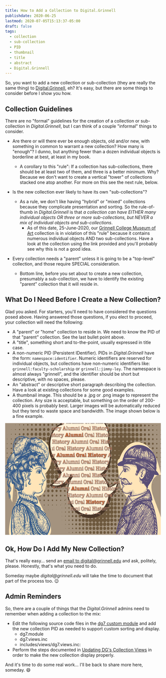 ```yaml
---
title: How to Add a Collection to Digital.Grinnell
publishdate: 2020-06-25
lastmod: 2020-07-05T15:13:37-05:00
draft: false
tags:
  - collection
  - sub-collection
  - PID
  - thumbnail
  - title
  - abstract
  - Digital.Grinnell
---
```


So, you want to add a new collection or sub-collection (they are really the same thing) to [Digital.Grinnell](https://digital.grinnell.edu), eh?  It's easy, but there are some things to consider before I show you how.

## Collection Guidelines

There are no "formal" guidelines for the creation of a collection or sub-collection in _Digital.Grinnell_, but I can think of a couple "informal" things to consider.

  - Are there or will there ever be enough objects, old and/or new, with something in common to warrant a new collection?  How many is "enough"? I dunno, but anything fewer than a dozen individual objects is borderline at best, at least in my book.
    - A corollary to this "rule": If a collection has sub-collections, there should be at least two of them, and three is a better minimum.  Why? Because we don't want to create a vertical "tower" of collections stacked one atop another. For more on this see the next rule, below.

  - Is the new collection ever likely to have its own "sub-collections"?
    - As a rule, we don't like having "hybrid" or "mixed" collections because they complicate presentation and sorting. So the rule-of-thumb in _Digital.Grinnell_ is that _a collection can have EITHER many individual objects OR three or more sub-collections, but NEVER a mix of individual objects and sub-collections_.
      - As of this date, 25-June-2020, our [Grinnell College Museum of Art](https://digital.grinnell.edu/islandora/object/grinnell:faulconer) collection is in violation of this "rule" because it contains numerous individual objects AND two sub-collections.  Have a look at the collection using the link provided and you'll probably see why this is not a good idea.

  - Every collection needs a "parent" unless it is going to be a "top-level" collection, and those require SPECIAL consideration.
    - Bottom line, before you set about to create a new collection, presumably a sub-collection, we have to identify the existing "parent" collection that it will reside in.

## What Do I Need Before I Create a New Collection?

Glad you asked. For starters, you'll need to have considered the questions posed above. Having answered those questions, if you elect to proceed, your collection will need the following:

  - A "parent" or "home" collection to reside in. We need to know the PID of that "parent" collection. See the last bullet point above.
  - A "title", something short and to-the-point, usually expressed in title case.
  - A non-numeric PID (Persistent IDentifier). PIDs in _Digital.Grinnell_ have the form: `namespace:identifier`. Numeric identifiers are reserved for individual objects, but collections have non-numeric identifiers like: `grinnell:faculty-scholarship` or `grinnell:jimmy-ley`. The namespace is almost always "grinnell", and the identifier should be short but descriptive, with no spaces, please.
  - An "abstract" or descriptive short paragraph describing the collection. Have a look at existing collections for some good examples.
  - A thumbnail image. This should be a .jpg or .png image to represent the collection. Any size is acceptable, but something on the order of 200-400 pixels is probably best. Larger images will be automatically reduced but they tend to waste space and bandwidth.  The image shown below is a fine example.

![AOH Thumbnail](/images/post-084/aoh-thumbnail.png "Example Collection Thumbnail")

## Ok, How Do I Add My New Collection?

That's really easy... send an [email to digital@grinnell.edu](mailto:digital@grinnell.edu) and ask, politely, please. Honestly, that's what you need to do.

Someday maybe _digital@grinnell.edu_ will take the time to document that part of the process too.  :wink:

## Admin Reminders

So, there are a couple of things that the _Digital.Grinnell_ admins need to remember when adding a collection to the mix:

  - Edit the following source code files in the [dg7 custom module](https://github.com/DigitalGrinnell/dg7) and add the new collection PID as needed to support custom sorting and display.
    - dg7.module
    - dg7.views.inc
    - includes/views/dg7.views.inc:
  - Perform the steps documented in [Updating DG's Collection Views](/posts/068-updating-dgs-collection-views/) in order to make the new collection display properly.


And it's time to do some real work... I'll be back to share more here, someday.  :smile:
